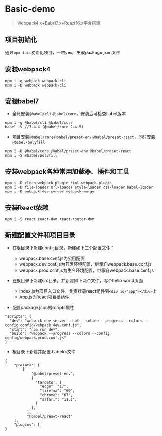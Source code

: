 # Basic-demo
> Webpack4.x+Babel7.x+React16.x平台搭建

## 项目初始化
通过`npm init`初始化项目，一路yes，生成package.json文件

## 安装webpack4
```
npm i -g webpack webpack-cli
npm i -D webpack webpack-cli
```

## 安装babel7
* 全局安装`@babel/cli` `@babel/core`，安装后可检查babel版本
```
npm i -g @babel/cli @babel/core
babel -V //7.4.4 (@babel/core 7.4.5)
```
* 项目安装`@babel/core` `@babel/preset-env` `@babel/preset-react`，同时安装`@babel/polyfill`
```
npm i -D @babel/core @babel/preset-env @babel/preset-react
npm i -S @babel/polyfill
```

## 安装webpack各种常用加载器、插件和工具
```
npm i -D clean-webpack-plugin html-webpack-plugin
npm i -D file-loader url-loader style-loader css-loader babel-loader
npm i -D webpack-dev-server webpack-merge
```

## 安装React依赖
```
npm i -S react react-dom react-router-dom
```

## 新建配置文件和项目目录
* 在根目录下新建config目录，新建如下三个配置文件：
    * webpack.base.conf.js为公用配置
    * webpack.dev.conf.js为开发环境配置，继承自webpack.base.conf.js
    * webpack.prod.conf.js为生产环境配置，继承自webpack.base.conf.js
  
* 在根目录下新建src目录，并新建如下两个文件，写个hello world页面
    * index.js为项目入口文件，负责挂载react组件到`<div id="app"></div>`上
    * App.js为React项目根组件
  
* 配置package.json的scripts属性
```
"scripts": {
  "dev": "webpack-dev-server --hot --inline --progress --colors --config config/webpack.dev.conf.js",
  "start": "npm run dev",
  "build": "webpack --progress --colors --config config/webpack.prod.conf.js"
}
```
  
* 根目录下新建并配置.babelrc文件
```
{
    "presets": [
        [
            "@babel/preset-env",
            {
              "targets": {
                "edge": "17",
                "firefox": "60",
                "chrome": "67",
                "safari": "11.1",
              }
            },
          ],
          "@babel/preset-react"
    ],
    "plugins": []
}
```